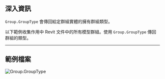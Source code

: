## 深入資訊
`Group.GroupType` 會傳回給定群組實體的擁有群組類型。

以下範例收集作用中 Revit 文件中的所有模型群組。使用 `Group.GroupType` 傳回群組的類型。

___
## 範例檔案

![Group.GroupType](./Revit.Elements.Group.GroupType_img.jpg)
